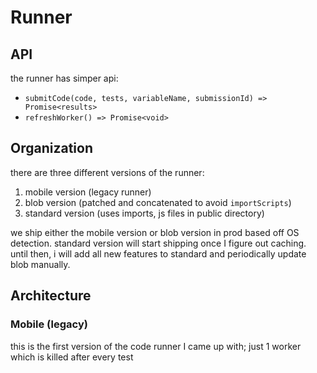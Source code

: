 # Runner

## API

the runner has simper api:

- `submitCode(code, tests, variableName, submissionId) => Promise<results>`
- `refreshWorker() => Promise<void>`

## Organization

there are three different versions of the runner:

1. mobile version (legacy runner)
2. blob version (patched and concatenated to avoid `importScripts`)
3. standard version (uses imports, js files in public directory)

we ship either the mobile version or blob version in prod based off OS detection. standard version will start shipping once I figure out caching. until then, i will add all new features to standard and periodically update blob manually.

## Architecture

### Mobile (legacy)

this is the first version of the code runner I came up with; just 1 worker which is killed after every test
